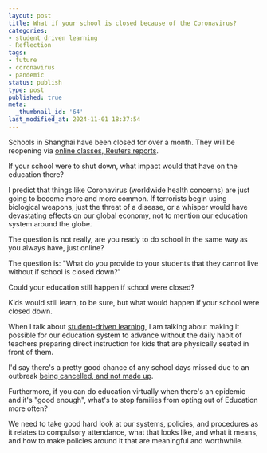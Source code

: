 ```yaml
---
layout: post
title: What if your school is closed because of the Coronavirus?
categories:
- student driven learning
- Reflection
tags:
- future
- coronavirus
- pandemic
status: publish
type: post
published: true
meta:
  _thumbnail_id: '64'
last_modified_at: 2024-11-01 18:37:54
---
```


Schools in Shanghai have been closed for over a month. They will be reopening via 
[online classes, Reuters reports](https://www.reuters.com/article/us-china-health-education-shanghai/shanghai-says-students-wont-return-to-school-now-online-learning-to-start-march-2-idUSKBN20C0KC).

If your school were to shut down, what impact would that have on the education there?

I predict that things like Coronavirus (worldwide health concerns) are just going to become more and more common. If terrorists begin using biological weapons, just the threat of a disease, or a whisper would have devastating effects on our global economy, not to mention our education system around the globe.

The question is not really, are you ready to do school in the same way as you always have, just online?

The question is: "What do you provide to your students that they cannot live without if school is closed down?"

Could your education still happen if school were closed?

Kids would still learn, to be sure, but what would happen if your school were closed down.

When I talk about 
[student-driven learning](http://studentdrivenlearning.net), I am talking about making it possible for our education system to advance without the daily habit of teachers preparing direct instruction for kids that are physically seated in front of them.

I'd say there's a pretty good chance of any school days missed due to an outbreak 
[being cancelled, and not made up](https://www.michiganradio.org/post/governor-signs-bill-forgiving-school-districts-snow-days-during-state-emergency).

Furthermore, if you can do education virtually when there's an epidemic and it's "good enough", what's to stop families from opting out of Education more often?

We need to take good hard look at our systems, policies, and procedures as it relates to compulsory attendance, what that looks like, and what it means, and how to make policies around it that are meaningful and worthwhile.
